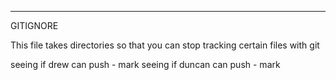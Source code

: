 ________________________________________________________________________________________________________
GITIGNORE

This file takes directories so that you can stop tracking certain files with git

seeing if drew can push - mark
seeing if duncan can push - mark